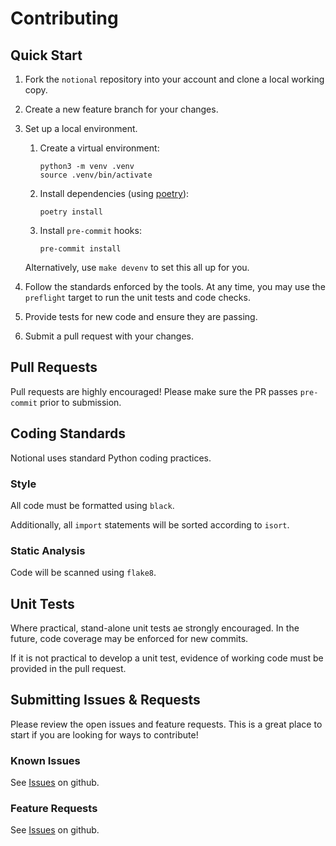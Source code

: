 # Contributing #

## Quick Start ##

1. Fork the `notional` repository into your account and clone a local working copy.

2. Create a new feature branch for your changes.

3. Set up a local environment.

    1. Create a virtual environment:

       ```shell
       python3 -m venv .venv
       source .venv/bin/activate
       ```

    2. Install dependencies (using [poetry](https://python-poetry.org/)):

       ```shell
       poetry install
       ```

    3. Install `pre-commit` hooks:

       ```shell
       pre-commit install
       ```

   Alternatively, use `make devenv` to set this all up for you.

4. Follow the standards enforced by the tools.  At any time, you may use the
   `preflight` target to run the unit tests and code checks.

5. Provide tests for new code and ensure they are passing.

6. Submit a pull request with your changes.

## Pull Requests ##

Pull requests are highly encouraged!  Please make sure the PR passes `pre-commit`
prior to submission.

## Coding Standards ##

Notional uses standard Python coding practices.

### Style ###

All code must be formatted using `black`.

Additionally, all `import` statements will be sorted according to `isort`.

### Static Analysis ###

Code will be scanned using `flake8`.

## Unit Tests ##

Where practical, stand-alone unit tests ae strongly encouraged.  In the future,
code coverage may be enforced for new commits.

If it is not practical to develop a unit test, evidence of working code must
be provided in the pull request.

## Submitting Issues & Requests ##

Please review the open issues and feature requests.  This is a great place to start if
you are looking for ways to contribute!

### Known Issues ###

See [Issues](https://github.com/jheddings/notional/issues) on github.

### Feature Requests ###

See [Issues](https://github.com/jheddings/notional/issues) on github.
